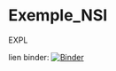 # Exemple_NSI
EXPL

lien binder: [![Binder](https://mybinder.org/badge_logo.svg)](https://mybinder.org/v2/gh/Dialloagd4444/Exemple_NSI/HEAD)
